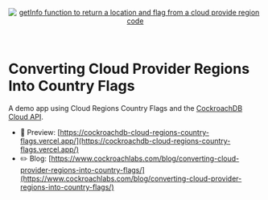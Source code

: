 <p align="center">
  <a href="https://www.cockroachlabs.com/blog/converting-cloud-provider-regions-into-country-flags/">
    <img alt="getInfo function to return a location and flag from a cloud provide region code" src="https://www.cockroachlabs.com/img/cloud-regions-country-flags-featured-image-50.jpg?auto=format,compress&q=30&w=592" />
  </a>
</p>

<br />

# Converting Cloud Provider Regions Into Country Flags

A demo app using Cloud Regions Country Flags and the
[CockroachDB Cloud API](https://www.cockroachlabs.com/docs/cockroachcloud/cloud-api.html).

- 🚀 Preview:
  [https://cockroachdb-cloud-regions-country-flags.vercel.app/](https://cockroachdb-cloud-regions-country-flags.vercel.app/)
- ✏️ Blog:
  [https://www.cockroachlabs.com/blog/converting-cloud-provider-regions-into-country-flags/](https://www.cockroachlabs.com/blog/converting-cloud-provider-regions-into-country-flags/)
